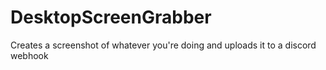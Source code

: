 # DesktopScreenGrabber
Creates a screenshot of whatever you're doing and uploads it to a discord webhook
